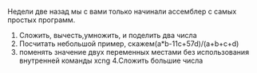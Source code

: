 Недели две назад мы с вами только начинали ассемблер с самых простых программ.
1. Сложить, вычесть,умножить, и поделить два числа
2. Посчитать небольшой пример, скажем(a*b-11c+57d)/(a+b+c+d)
3. поменять значение двух переменных местами без использования внутренней команды xcng
4.Сложить большие числа
